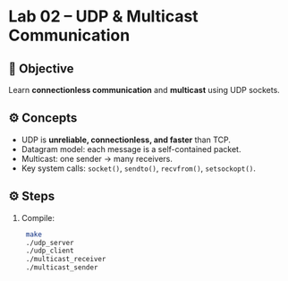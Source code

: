 # Lab 02 – UDP & Multicast Communication

## 🧭 Objective
Learn **connectionless communication** and **multicast** using UDP sockets.

## ⚙️ Concepts
- UDP is **unreliable, connectionless, and faster** than TCP.
- Datagram model: each message is a self-contained packet.
- Multicast: one sender → many receivers.
- Key system calls: `socket()`, `sendto()`, `recvfrom()`, `setsockopt()`.

## ⚙️ Steps
1. Compile:
   ```bash
    make
    ./udp_server
    ./udp_client
    ./multicast_receiver
    ./multicast_sender
  ```
